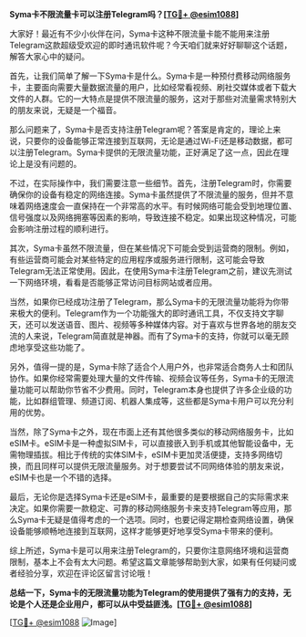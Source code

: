 **Syma卡不限流量卡可以注册Telegram吗？[[TG💪+ @esim1088](https://t.me/s/esim1088)]**

大家好！最近有不少小伙伴在问，Syma卡这种不限流量卡能不能用来注册Telegram这款超级受欢迎的即时通讯软件呢？今天咱们就来好好聊聊这个话题，解答大家心中的疑问。

首先，让我们简单了解一下Syma卡是什么。Syma卡是一种预付费移动网络服务卡，主要面向需要大量数据流量的用户，比如经常看视频、刷社交媒体或者下载大文件的人群。它的一大特点是提供不限流量的服务，这对于那些对流量需求特别大的朋友来说，无疑是一个福音。

那么问题来了，Syma卡是否支持注册Telegram呢？答案是肯定的，理论上来说，只要你的设备能够正常连接到互联网，无论是通过Wi-Fi还是移动数据，都可以注册Telegram。Syma卡提供的无限流量功能，正好满足了这一点，因此在理论上是没有问题的。

不过，在实际操作中，我们需要注意一些细节。首先，注册Telegram时，你需要确保你的设备有稳定的网络连接。Syma卡虽然提供了不限流量的服务，但并不意味着网络速度会一直保持在一个非常高的水平。有时候网络可能会受到地理位置、信号强度以及网络拥塞等因素的影响，导致连接不稳定。如果出现这种情况，可能会影响注册过程的顺利进行。

其次，Syma卡虽然不限流量，但在某些情况下可能会受到运营商的限制。例如，有些运营商可能会对某些特定的应用程序或服务进行限制，这可能会导致Telegram无法正常使用。因此，在使用Syma卡注册Telegram之前，建议先测试一下网络环境，看看是否能够正常访问目标网站或者应用。

当然，如果你已经成功注册了Telegram，那么Syma卡的无限流量功能将为你带来极大的便利。Telegram作为一个功能强大的即时通讯工具，不仅支持文字聊天，还可以发送语音、图片、视频等多种媒体内容。对于喜欢与世界各地的朋友交流的人来说，Telegram简直就是神器。而有了Syma卡的支持，你就可以毫无顾虑地享受这些功能了。

另外，值得一提的是，Syma卡除了适合个人用户外，也非常适合商务人士和团队协作。如果你经常需要处理大量的文件传输、视频会议等任务，Syma卡的无限流量功能可以帮助你节省不少费用。同时，Telegram本身也提供了许多企业级的功能，比如群组管理、频道订阅、机器人集成等，这些都是Syma卡用户可以充分利用的优势。

当然，除了Syma卡之外，现在市面上还有其他很多类似的移动网络服务卡，比如eSIM卡。eSIM卡是一种虚拟SIM卡，可以直接嵌入到手机或其他智能设备中，无需物理插拔。相比于传统的实体SIM卡，eSIM卡更加灵活便捷，支持多网络切换，而且同样可以提供无限流量服务。对于想要尝试不同网络体验的朋友来说，eSIM卡也是一个不错的选择。

最后，无论你是选择Syma卡还是eSIM卡，最重要的是要根据自己的实际需求来决定。如果你需要一款稳定、可靠的移动网络服务卡来支持Telegram等应用，那么Syma卡无疑是值得考虑的一个选项。同时，也要记得定期检查网络设置，确保设备能够顺畅地连接到互联网，这样才能够更好地享受Syma卡带来的便利。

综上所述，Syma卡是可以用来注册Telegram的，只要你注意网络环境和运营商限制，基本上不会有太大问题。希望这篇文章能够帮助到大家，如果有任何疑问或者经验分享，欢迎在评论区留言讨论哦！

**总结一下，Syma卡的无限流量功能为Telegram的使用提供了强有力的支持，无论是个人还是企业用户，都可以从中受益匪浅。[[TG💪+ @esim1088](https://t.me/s/esim1088)]**

[[TG💪+ @esim1088](https://t.me/s/esim1088) ![Image](https://i.postimg.cc/4NQfJmqS/Snipaste-2025-05-13-00-14-12.png)]